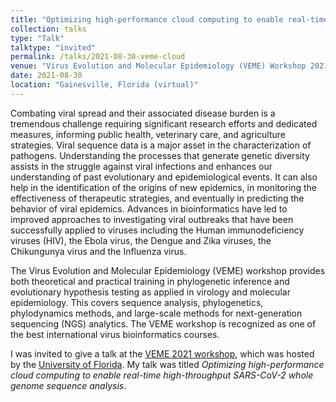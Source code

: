 ```yaml
---
title: "Optimizing high-performance cloud computing to enable real-time high-throughput SARS-CoV-2 whole genome sequence analysis"
collection: talks
type: "Talk"
talktype: "invited"
permalink: /talks/2021-08-30-veme-cloud
venue: "Virus Evolution and Molecular Epidemiology (VEME) Workshop 2021"
date: 2021-08-30
location: "Gainesville, Florida (virtual)"
---
```


Combating viral spread and their associated disease burden is a tremendous challenge requiring significant research efforts and dedicated measures, informing public health, veterinary care, and agriculture strategies. Viral sequence data is a major asset in the characterization of pathogens. Understanding the processes that generate genetic diversity assists in the struggle against viral infections and enhances our understanding of past evolutionary and epidemiological events. It can also help in the identification of the origins of new epidemics, in monitoring the effectiveness of therapeutic strategies, and eventually in predicting the behavior of viral epidemics. Advances in bioinformatics have led to improved approaches to investigating viral outbreaks that have been successfully applied to viruses including the Human immunodeficiency viruses (HIV), the Ebola virus, the Dengue and Zika viruses, the Chikungunya virus and the Influenza virus.

The Virus Evolution and Molecular Epidemiology (VEME) workshop provides both theoretical and practical training in phylogenetic inference and evolutionary hypothesis testing as applied in virology and molecular epidemiology. This covers sequence analysis, phylogenetics, phylodynamics methods, and large-scale methods for next-generation sequencing (NGS) analytics. The VEME workshop is recognized as one of the best international virus bioinformatics courses.

I was invited to give a talk at the <a href="https://rega.kuleuven.be/cev/veme-workshop/2021" target="_blank">VEME 2021 workshop</a>, which was hosted by the <a href="https://www.ufl.edu/" target="_blank">University of Florida</a>. My talk was titled <i>Optimizing high-performance cloud computing to enable real-time high-throughput SARS-CoV-2 whole genome sequence analysis</i>.
